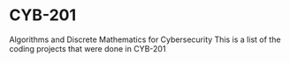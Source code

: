 # CYB-201
Algorithms and Discrete Mathematics for
Cybersecurity
This is a list of the coding projects that were done in CYB-201
